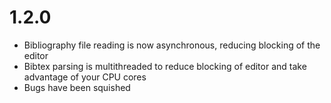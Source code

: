 # 1.2.0

- Bibliography file reading is now asynchronous, reducing blocking of the editor
- Bibtex parsing is multithreaded to reduce blocking of editor and take advantage of your CPU cores
- Bugs have been squished
